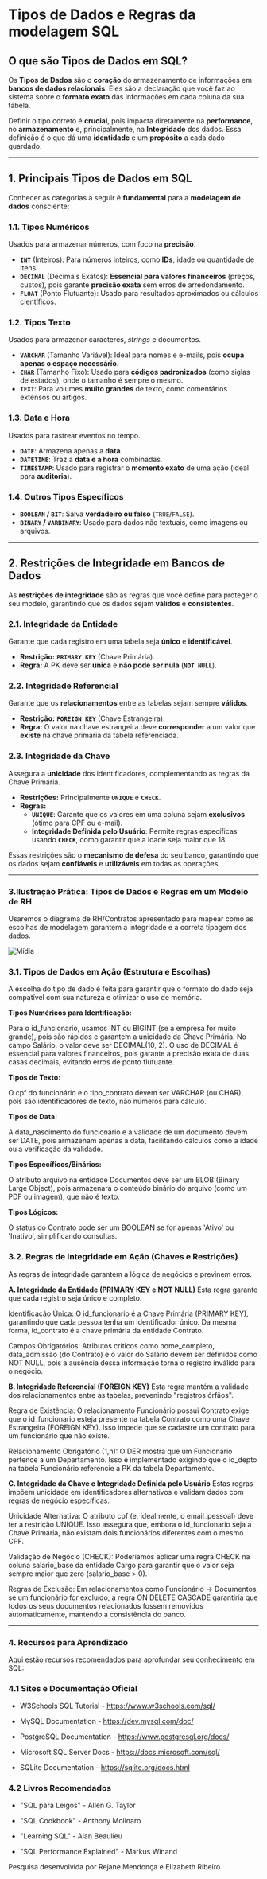 # **Tipos de Dados e Regras da modelagem SQL**

## O que são Tipos de Dados em SQL?

Os **Tipos de Dados** são o **coração** do armazenamento de informações em **bancos de dados relacionais**. Eles são a declaração que você faz ao sistema sobre o **formato exato** das informações em cada coluna da sua tabela.

Definir o tipo correto é **crucial**, pois impacta diretamente na **performance**, no **armazenamento** e, principalmente, na **Integridade** dos dados. Essa definição é o que dá uma **identidade** e um **propósito** a cada dado guardado.

---

## 1. Principais Tipos de Dados em SQL

Conhecer as categorias a seguir é **fundamental** para a **modelagem de dados** consciente:

### 1.1. Tipos Numéricos
Usados para armazenar números, com foco na **precisão**.

* **`INT`** (Inteiros): Para números inteiros, como **IDs**, idade ou quantidade de itens.
* **`DECIMAL`** (Decimais Exatos): **Essencial para valores financeiros** (preços, custos), pois garante **precisão exata** sem erros de arredondamento.
* **`FLOAT`** (Ponto Flutuante): Usado para resultados aproximados ou cálculos científicos.

### 1.2. Tipos Texto
Usados para armazenar caracteres, *strings* e documentos.

* **`VARCHAR`** (Tamanho Variável): Ideal para nomes e e-mails, pois **ocupa apenas o espaço necessário**.
* **`CHAR`** (Tamanho Fixo): Usado para **códigos padronizados** (como siglas de estados), onde o tamanho é sempre o mesmo.
* **`TEXT`**: Para volumes **muito grandes** de texto, como comentários extensos ou artigos.

### 1.3. Data e Hora
Usados para rastrear eventos no tempo.

* **`DATE`**: Armazena apenas a **data**.
* **`DATETIME`**: Traz a **data e a hora** combinadas.
* **`TIMESTAMP`**: Usado para registrar o **momento exato** de uma ação (ideal para **auditoria**).

### 1.4. Outros Tipos Específicos
* **`BOOLEAN` / `BIT`**: Salva **verdadeiro ou falso** (`TRUE`/`FALSE`).
* **`BINARY` / `VARBINARY`**: Usado para dados não textuais, como imagens ou arquivos.

---

## 2. Restrições de Integridade em Bancos de Dados

As **restrições de integridade** são as regras que você define para proteger o seu modelo, garantindo que os dados sejam **válidos** e **consistentes**.

### 2.1. Integridade da Entidade
Garante que cada registro em uma tabela seja **único** e **identificável**.

* **Restrição:** **`PRIMARY KEY`** (Chave Primária).
* **Regra:** A PK deve ser **única** e **não pode ser nula** (**`NOT NULL`**).

### 2.2. Integridade Referencial
Garante que os **relacionamentos** entre as tabelas sejam sempre **válidos**.

* **Restrição:** **`FOREIGN KEY`** (Chave Estrangeira).
* **Regra:** O valor na chave estrangeira deve **corresponder** a um valor que **existe** na chave primária da tabela referenciada.

### 2.3. Integridade da Chave
Assegura a **unicidade** dos identificadores, complementando as regras da Chave Primária.

* **Restrições:** Principalmente **`UNIQUE`** e **`CHECK`**.
* **Regras:**
    * **`UNIQUE`**: Garante que os valores em uma coluna sejam **exclusivos** (ótimo para CPF ou e-mail).
    * **Integridade Definida pelo Usuário**: Permite regras específicas usando **`CHECK`**, como garantir que a idade seja maior que 18.

Essas restrições são o **mecanismo de defesa** do seu banco, garantindo que os dados sejam **confiáveis** e **utilizáveis** em todas as operações.

---

### 3.Ilustração Prática: Tipos de Dados e Regras em um Modelo de RH

Usaremos o diagrama de RH/Contratos apresentado para mapear como as escolhas de modelagem garantem a integridade e a correta tipagem dos dados.

![Mídia](https://github.com/user-attachments/assets/f13be282-5d96-4ce7-862d-a9347a750479)

### 3.1. Tipos de Dados em Ação (Estrutura e Escolhas)

A escolha do tipo de dado é feita para garantir que o formato do dado seja compatível com sua natureza e otimizar o uso de memória.

**Tipos Numéricos para Identificação:** 

Para o id_funcionario, usamos INT ou BIGINT (se a empresa for muito grande), pois são rápidos e garantem a unicidade da Chave Primária. No campo Salário, o valor deve ser DECIMAL(10, 2). O uso de DECIMAL é essencial para valores financeiros, pois garante a precisão exata de duas casas decimais, evitando erros de ponto flutuante.

**Tipos de Texto:**

O cpf do funcionário e o tipo_contrato devem ser VARCHAR (ou CHAR), pois são identificadores de texto, não números para cálculo.

**Tipos de Data:**

A data_nascimento do funcionário e a validade de um documento devem ser DATE, pois armazenam apenas a data, facilitando cálculos como a idade ou a verificação da validade.

**Tipos Específicos/Binários:**

O atributo arquivo na entidade Documentos deve ser um BLOB (Binary Large Object), pois armazenará o conteúdo binário do arquivo (como um PDF ou imagem), que não é texto.

**Tipos Lógicos:**

O status do Contrato pode ser um BOOLEAN se for apenas 'Ativo' ou 'Inativo', simplificando consultas.

### 3.2. Regras de Integridade em Ação (Chaves e Restrições)
As regras de integridade garantem a lógica de negócios e previnem erros.

**A. Integridade da Entidade (PRIMARY KEY e NOT NULL)**
Esta regra garante que cada registro seja único e completo.

Identificação Única: O id_funcionario é a Chave Primária (PRIMARY KEY), garantindo que cada pessoa tenha um identificador único. Da mesma forma, id_contrato é a chave primária da entidade Contrato.

Campos Obrigatórios: Atributos críticos como nome_completo, data_admissão (do Contrato) e o valor do Salário devem ser definidos como NOT NULL, pois a ausência dessa informação torna o registro inválido para o negócio.

**B. Integridade Referencial (FOREIGN KEY)**
Esta regra mantém a validade dos relacionamentos entre as tabelas, prevenindo "registros órfãos".

Regra de Existência: O relacionamento Funcionário possui Contrato exige que o id_funcionario esteja presente na tabela Contrato como uma Chave Estrangeira (FOREIGN KEY). Isso impede que se cadastre um contrato para um funcionário que não existe.

Relacionamento Obrigatório (1,n): O DER mostra que um Funcionário pertence a um Departamento. Isso é implementado exigindo que o id_depto na tabela Funcionário referencie a PK da tabela Departamento.

**C. Integridade da Chave e Integridade Definida pelo Usuário**
Estas regras impõem unicidade em identificadores alternativos e validam dados com regras de negócio específicas.

Unicidade Alternativa: O atributo cpf (e, idealmente, o email_pessoal) deve ter a restrição UNIQUE. Isso assegura que, embora o id_funcionario seja a Chave Primária, não existam dois funcionários diferentes com o mesmo CPF.

Validação de Negócio (CHECK): Poderíamos aplicar uma regra CHECK na coluna salario_base da entidade Cargo para garantir que o valor seja sempre maior que zero (salario_base > 0).

Regras de Exclusão: Em relacionamentos como Funcionário → Documentos, se um funcionário for excluído, a regra ON DELETE CASCADE garantiria que todos os seus documentos relacionados fossem removidos automaticamente, mantendo a consistência do banco.

---

### 4. Recursos para Aprendizado
Aqui estão recursos recomendados para aprofundar seu conhecimento em SQL:

### 4.1 Sites e Documentação Oficial

 - W3Schools SQL Tutorial - https://www.w3schools.com/sql/

 - MySQL Documentation - https://dev.mysql.com/doc/

 - PostgreSQL Documentation - https://www.postgresql.org/docs/

 - Microsoft SQL Server Docs - https://docs.microsoft.com/sql/

 - SQLite Documentation - https://sqlite.org/docs.html

### 4.2 Livros Recomendados

 - "SQL para Leigos" - Allen G. Taylor

 - "SQL Cookbook" - Anthony Molinaro

 - "Learning SQL" - Alan Beaulieu

 - "SQL Performance Explained" - Markus Winand

Pesquisa desenvolvida por Rejane Mendonça e Elizabeth Ribeiro
